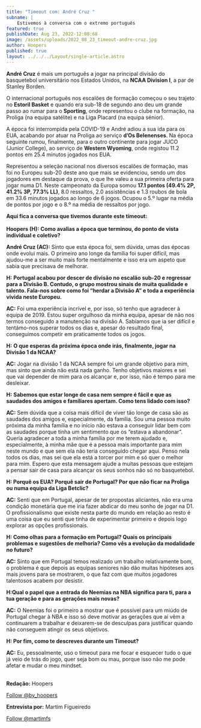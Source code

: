 ```yaml
---
title: "Timeout com: André Cruz "
subname: |
    Estivemos à conversa com o extremo português
featured: true
publishDate: Aug 23, 2022-12:08:68
image: /assets/uploads/2022_08_23_timeout-andre-cruz.jpg
author: Hoopers
published: true
layout: ../../../Layout/single-article.astro
---
```


**André Cruz** é mais um português a jogar na principal divisão do basquetebol universitário nos Estados Unidos, na **NCAA Division I**, a par de Stanley Borden.

O internacional português nos escalões de formação começou o seu trajeto no **Estoril Basket** e quando era sub-18 de segundo ano deu um grande passo ao rumar para o **Sporting**, onde representou o clube na formação, na Proliga (na equipa satélite) e na Liga Placard (na equipa sénior).

A época foi interrompida pela COVID-19 e André adiou a sua ida para os EUA, acabando por atuar na Proliga ao serviço **d’Os Belenenses**. Na época seguinte rumou, finalmente, para o outro continente para jogar JUCO (Junior College), ao serviço de **Western Wyoming**, onde registou 11.2 pontos em 25.4 minutos jogados nos EUA.

Representou a seleção nacional nos diversos escalões de formação, mas foi no Europeu sub-20 deste ano que mais se evidenciou, sendo um dos jogadores em destaque da prova, o que lhe valeu a sua primeira oferta para jogar numa D1. Neste campeonato da Europa somou **17.1 pontos (49.4% 2P, 41.2% 3P, 77.3% LL)**, 8.0 ressaltos, 2.0 assistências e 1.3 roubos de bola em 33.6 minutos jogados ao longo de 6 jogos. Ocupou o 5.º lugar na média de pontos por jogo e o 8.º na média de ressaltos por jogo.

**Aqui fica a conversa que tivemos durante este timeout:**\
\
**Hoopers (H):** **Como avalias a época que terminou, do ponto de vista individual e coletivo?**

**André Cruz (AC):** Sinto que esta época foi, sem dúvida, umas das épocas onde evolui mais. O primeiro ano longe da família foi super difícil, mas ajudou-me a ser muito mais forte mentalmente e isso era um aspeto que sabia que precisava de melhorar.

**H:** **Portugal acabou por descer de divisão no escalão sub-20 e regressar para a Divisão B. Contudo, o grupo mostrou sinais de muita qualidade e talento. Fala-nos sobre como foi “herdar a Divisão A” e toda a experiência vivida neste Europeu.**

**AC:** Foi uma experiência incrível e, por isso, só tenho que agradecer à equipa de 2019. Estou super orgulhoso da minha equipa, apesar de não nos termos conseguido a manutenção na divisão A. Sabíamos que ia ser difícil e tentámo-nos superar todos os dias e, apesar do resultado final, conseguimos competir em praticamente todos os jogos.

**H:** **O que esperas da próxima época onde irás, finalmente, jogar na Divisão 1 da NCAA?**

**AC:** Jogar na divisão 1 da NCAA sempre foi um grande objetivo para mim, mas sinto que ainda não está nada ganho. Tenho objetivos maiores e sei que vai depender de mim para os alcançar e, por isso, não é tempo para me desleixar.

**H:** **Sabemos que estar longe de casa nem sempre é fácil e que as saudades dos amigos e familiares apertam. Como tens lidado com isso?**

**AC:** Sem dúvida que a coisa mais difícil de viver tão longe de casa são as saudades dos amigos e, especialmente, da família. Sou uma pessoa muito próxima da minha família e no início não estava a conseguir lidar bem com as saudades porque tinha um sentimento que os “estava a abandonar”. Queria agradecer a toda a minha família por me terem ajudado e, especialmente, à minha mãe que é a pessoa mais importante para mim neste mundo e que sem ela não teria conseguido chegar aqui. Penso nela todos os dias, mas sei que ela está a torcer por mim e só quer o melhor para mim. Espero que esta mensagem ajude a muitas pessoas que estejam a pensar sair de casa para alcançar os seus sonhos não só no basquetebol.

**H: Porquê os EUA? Porquê sair de Portugal? Por que não ficar na Proliga ou numa equipa da Liga Betclic?**

**AC:** Senti que em Portugal, apesar de ter propostas aliciantes, não era uma condição monetária que me iria fazer abdicar do meu sonho de jogar na D1. O profissionalismo que existe nesta parte do mundo em relação ao resto é uma coisa que eu senti que tinha de experimentar primeiro e depois logo explorar as opções profissionais.

**H: Como olhas para a formação em Portugal? Quais os principais problemas e sugestões de melhoria? Como vês a evolução da modalidade no futuro?**

**AC:** Sinto que em Portugal temos realizado um trabalho relativamente bom, o problema é que depois as equipas seniores não dão muitas hipóteses aos mais jovens para se mostrarem, o que faz com que muitos jogadores talentosos acabem por desistir.

**H:Qual o papel que a entrada do Neemias na NBA significa para ti, para a tua geração e para as gerações mais novas?**

**AC:** O Neemias foi o primeiro a mostrar que é possível para um miúdo de Portugal chegar à NBA e isso só deve motivar as gerações que aí vêm a continuarem a trabalhar e deixarem-se de desculpas para justificar quando não conseguem atingir os seus objetivos.

**H: Por fim, como te descreves durante um Timeout?**

**AC:** Eu, pessoalmente, uso o timeout para me focar e esquecer tudo o que já veio de trás do jogo, quer seja bom ou mau, porque isso não me pode afetar e mudar o meu mindset.

**\
Redação:** Hoopers

<a href="https://twitter.com/by_hoopers?ref_src=twsrc%5Etfw" class="twitter-follow-button" data-show-count="false">Follow @by_hoopers</a><script async src="https://platform.twitter.com/widgets.js" charset="utf-8"></script>

**Entrevista por:** Martim Figueiredo

<a href="https://twitter.com/martimfs?ref_src=twsrc%5Etfw" class="twitter-follow-button" data-show-count="false">Follow @martimfs</a><script async src="https://platform.twitter.com/widgets.js" charset="utf-8"></script>
